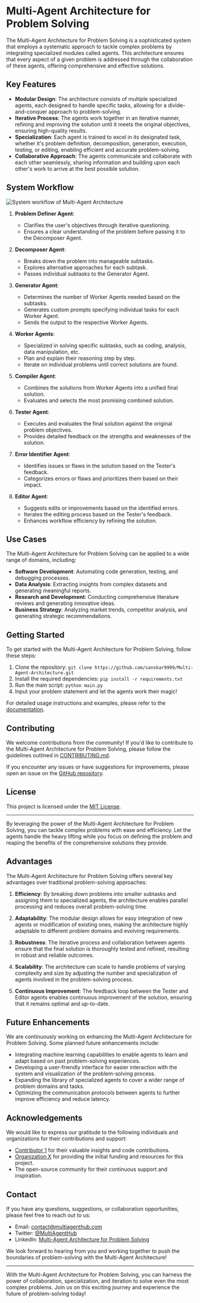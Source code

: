 # Multi-Agent Architecture for Problem Solving

The Multi-Agent Architecture for Problem Solving is a sophisticated system that employs a systematic approach to tackle complex problems by integrating specialized modules called agents. This architecture ensures that every aspect of a given problem is addressed through the collaboration of these agents, offering comprehensive and effective solutions.

## Key Features

- **Modular Design**: The architecture consists of multiple specialized agents, each designed to handle specific tasks, allowing for a divide-and-conquer approach to problem-solving.
- **Iterative Process**: The agents work together in an iterative manner, refining and improving the solution until it meets the original objectives, ensuring high-quality results.
- **Specialization**: Each agent is trained to excel in its designated task, whether it's problem definition, decomposition, generation, execution, testing, or editing, enabling efficient and accurate problem-solving.
- **Collaborative Approach**: The agents communicate and collaborate with each other seamlessly, sharing information and building upon each other's work to arrive at the best possible solution.

## System Workflow

![System workflow of Multi-Agent Architecture](MAA.png)

1. **Problem Definer Agent**:
   - Clarifies the user's objectives through iterative questioning.
   - Ensures a clear understanding of the problem before passing it to the Decomposer Agent.

2. **Decomposer Agent**:
   - Breaks down the problem into manageable subtasks.
   - Explores alternative approaches for each subtask.
   - Passes individual subtasks to the Generator Agent.

3. **Generator Agent**:
   - Determines the number of Worker Agents needed based on the subtasks.
   - Generates custom prompts specifying individual tasks for each Worker Agent.
   - Sends the output to the respective Worker Agents.

4. **Worker Agents**:
   - Specialized in solving specific subtasks, such as coding, analysis, data manipulation, etc.
   - Plan and explain their reasoning step by step.
   - Iterate on individual problems until correct solutions are found.

5. **Compiler Agent**:
   - Combines the solutions from Worker Agents into a unified final solution.
   - Evaluates and selects the most promising combined solution.

6. **Tester Agent**:
   - Executes and evaluates the final solution against the original problem objectives.
   - Provides detailed feedback on the strengths and weaknesses of the solution.

7. **Error Identifier Agent**:
   - Identifies issues or flaws in the solution based on the Tester's feedback.
   - Categorizes errors or flaws and prioritizes them based on their impact.

8. **Editor Agent**:
   - Suggests edits or improvements based on the identified errors.
   - Iterates the editing process based on the Tester's feedback.
   - Enhances workflow efficiency by refining the solution.

## Use Cases

The Multi-Agent Architecture for Problem Solving can be applied to a wide range of domains, including:

- **Software Development**: Automating code generation, testing, and debugging processes.
- **Data Analysis**: Extracting insights from complex datasets and generating meaningful reports.
- **Research and Development**: Conducting comprehensive literature reviews and generating innovative ideas.
- **Business Strategy**: Analyzing market trends, competitor analysis, and generating strategic recommendations.

## Getting Started

To get started with the Multi-Agent Architecture for Problem Solving, follow these steps:

1. Clone the repository: `git clone https://github.com/sanskar9999/Multi-Agent-Architecture.git`
2. Install the required dependencies: `pip install -r requirements.txt`
3. Run the main script: `python main.py`
4. Input your problem statement and let the agents work their magic!

For detailed usage instructions and examples, please refer to the [documentation](docs/README.md).

## Contributing

We welcome contributions from the community! If you'd like to contribute to the Multi-Agent Architecture for Problem Solving, please follow the guidelines outlined in [CONTRIBUTING.md](CONTRIBUTING.md).

If you encounter any issues or have suggestions for improvements, please open an issue on the [GitHub repository](https://github.com/yourusername/multi-agent-architecture/issues).

## License

This project is licensed under the [MIT License](LICENSE).

---

By leveraging the power of the Multi-Agent Architecture for Problem Solving, you can tackle complex problems with ease and efficiency. Let the agents handle the heavy lifting while you focus on defining the problem and reaping the benefits of the comprehensive solutions they provide.

## Advantages

The Multi-Agent Architecture for Problem Solving offers several key advantages over traditional problem-solving approaches:

1. **Efficiency**: By breaking down problems into smaller subtasks and assigning them to specialized agents, the architecture enables parallel processing and reduces overall problem-solving time.

2. **Adaptability**: The modular design allows for easy integration of new agents or modification of existing ones, making the architecture highly adaptable to different problem domains and evolving requirements.

3. **Robustness**: The iterative process and collaboration between agents ensure that the final solution is thoroughly tested and refined, resulting in robust and reliable outcomes.

4. **Scalability**: The architecture can scale to handle problems of varying complexity and size by adjusting the number and specialization of agents involved in the problem-solving process.

5. **Continuous Improvement**: The feedback loop between the Tester and Editor agents enables continuous improvement of the solution, ensuring that it remains optimal and up-to-date.

## Future Enhancements

We are continuously working on enhancing the Multi-Agent Architecture for Problem Solving. Some planned future enhancements include:

- Integrating machine learning capabilities to enable agents to learn and adapt based on past problem-solving experiences.
- Developing a user-friendly interface for easier interaction with the system and visualization of the problem-solving process.
- Expanding the library of specialized agents to cover a wider range of problem domains and tasks.
- Optimizing the communication protocols between agents to further improve efficiency and reduce latency.

## Acknowledgements

We would like to express our gratitude to the following individuals and organizations for their contributions and support:

- [Contributor 1](https://github.com/contributor1) for their valuable insights and code contributions.
- [Organization X](https://organizationx.com) for providing the initial funding and resources for this project.
- The open-source community for their continuous support and inspiration.

## Contact

If you have any questions, suggestions, or collaboration opportunities, please feel free to reach out to us:

- Email: contact@multiagenthub.com
- Twitter: [@MultiAgentHub](https://twitter.com/MultiAgentHub)
- LinkedIn: [Multi-Agent Architecture for Problem Solving](https://www.linkedin.com/company/multi-agent-architecture)

We look forward to hearing from you and working together to push the boundaries of problem-solving with the Multi-Agent Architecture!

---

With the Multi-Agent Architecture for Problem Solving, you can harness the power of collaboration, specialization, and iteration to solve even the most complex problems. Join us on this exciting journey and experience the future of problem-solving today!
